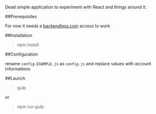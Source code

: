 Dead simple application to experiment with React and things around it.

##Prerequisites

For now it needs a [backendless.com](http://backendless.com/) access to work

##Installation

> npm install

##Configuration

rename `config.EXAMPLE.js` as `config.js` and replace values with account informations

##Launch 

> gulp

or

> npm run gulp